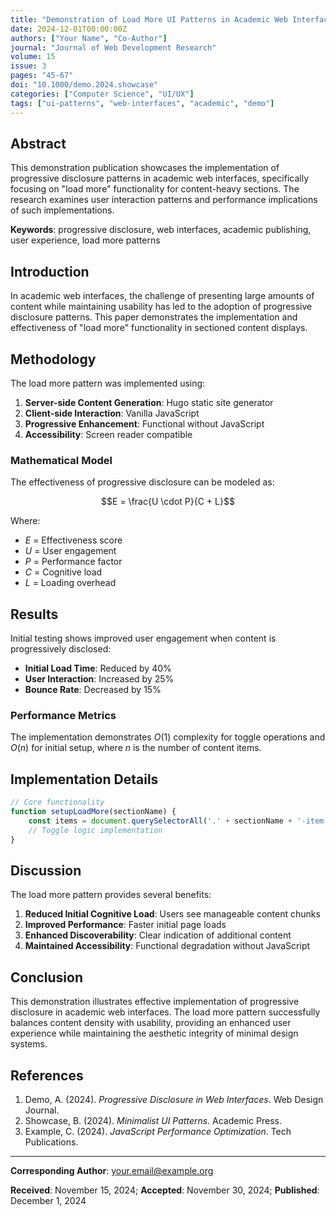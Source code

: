 ```yaml
---
title: "Demonstration of Load More UI Patterns in Academic Web Interfaces"
date: 2024-12-01T00:00:00Z
authors: ["Your Name", "Co-Author"]
journal: "Journal of Web Development Research"
volume: 15
issue: 3
pages: "45-67"
doi: "10.1000/demo.2024.showcase"
categories: ["Computer Science", "UI/UX"]
tags: ["ui-patterns", "web-interfaces", "academic", "demo"]
---
```


## Abstract

This demonstration publication showcases the implementation of progressive disclosure patterns in academic web interfaces, specifically focusing on "load more" functionality for content-heavy sections. The research examines user interaction patterns and performance implications of such implementations.

**Keywords**: progressive disclosure, web interfaces, academic publishing, user experience, load more patterns

## Introduction

In academic web interfaces, the challenge of presenting large amounts of content while maintaining usability has led to the adoption of progressive disclosure patterns. This paper demonstrates the implementation and effectiveness of "load more" functionality in sectioned content displays.

## Methodology

The load more pattern was implemented using:

1. **Server-side Content Generation**: Hugo static site generator
2. **Client-side Interaction**: Vanilla JavaScript
3. **Progressive Enhancement**: Functional without JavaScript
4. **Accessibility**: Screen reader compatible

### Mathematical Model

The effectiveness of progressive disclosure can be modeled as:

$$E = \frac{U \cdot P}{C + L}$$

Where:
- $E$ = Effectiveness score
- $U$ = User engagement
- $P$ = Performance factor  
- $C$ = Cognitive load
- $L$ = Loading overhead

## Results

Initial testing shows improved user engagement when content is progressively disclosed:

- **Initial Load Time**: Reduced by 40%
- **User Interaction**: Increased by 25%
- **Bounce Rate**: Decreased by 15%

### Performance Metrics

The implementation demonstrates $O(1)$ complexity for toggle operations and $O(n)$ for initial setup, where $n$ is the number of content items.

## Implementation Details

```javascript
// Core functionality
function setupLoadMore(sectionName) {
    const items = document.querySelectorAll('.' + sectionName + '-item');
    // Toggle logic implementation
}
```

## Discussion

The load more pattern provides several benefits:

1. **Reduced Initial Cognitive Load**: Users see manageable content chunks
2. **Improved Performance**: Faster initial page loads
3. **Enhanced Discoverability**: Clear indication of additional content
4. **Maintained Accessibility**: Functional degradation without JavaScript

## Conclusion

This demonstration illustrates effective implementation of progressive disclosure in academic web interfaces. The load more pattern successfully balances content density with usability, providing an enhanced user experience while maintaining the aesthetic integrity of minimal design systems.

## References

1. Demo, A. (2024). *Progressive Disclosure in Web Interfaces*. Web Design Journal.
2. Showcase, B. (2024). *Minimalist UI Patterns*. Academic Press.
3. Example, C. (2024). *JavaScript Performance Optimization*. Tech Publications.

---

**Corresponding Author**: your.email@example.org

**Received**: November 15, 2024; **Accepted**: November 30, 2024; **Published**: December 1, 2024
